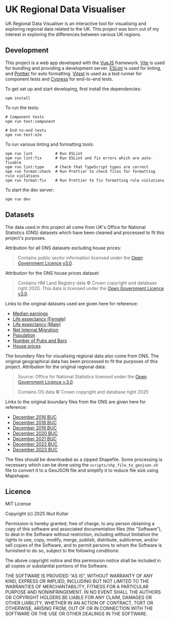 # UK Regional Data Visualiser

UK Regional Data Visualiser is an interactive tool for visualising and exploring regional data related to the UK. This project was born out of my interest in exploring the differences between various UK regions.

## Development

This project is a web app developed with the [VueJS](https://vuejs.org/) framework. [Vite](https://vite.dev/) is used for bundling and providing a development server. [ESLint](https://eslint.org/) is used for linting, and [Prettier](https://prettier.io/) for auto formatting. [Vitest](https://vitest.dev/) is used as a test runner for component tests and [Cypress](https://www.cypress.io/) for end-to-end tests.

To get set up and start developing, first install the dependencies:

```shell
npm install
```

To run the tests:

```shell
# Component tests
npm run test:component

# End-to-end tests
npm run test:e2e
```

To run various linting and formatting tools:

```shell
npm run lint          # Run ESLint
npm run lint:fix      # Run ESLint and fix errors which are auto-fixable
npm run lint:type     # Check that TypeScript types are correct
npm run format:check  # Run Prettier to check files for formatting rule violations
npm run format:fix    # Run Prettier to fix formatting rule violations
```

To start the dev server:

```shell
npm run dev
```

## Datasets

The data used in this project all come from UK's Office for National Statistics (ONS) datasets which have been cleaned and processed to fit this project's purposes.

Attribution for all ONS datasets excluding house prices:

> Contains public sector information licensed under the [Open Government Licence v3.0](http://www.nationalarchives.gov.uk/doc/open-government-licence/version/3/).

Attribution for the ONS house prices dataset:

> Contains HM Land Registry data © Crown copyright and database right 2020. This data is licensed under the [Open Government Licence v3.0](http://www.nationalarchives.gov.uk/doc/open-government-licence/version/3/).

Links to the original datasets used are given here for reference:

- [Median earnings](https://www.ons.gov.uk/datasets/ashe-tables-7-and-8)
- [Life expectancy (Female)](https://www.ons.gov.uk/peoplepopulationandcommunity/healthandsocialcare/healthandlifeexpectancies/bulletins/lifeexpectancyforlocalareasoftheuk/between2001to2003and2018to2020)
- [Life expectancy (Male)](https://www.ons.gov.uk/peoplepopulationandcommunity/healthandsocialcare/healthandlifeexpectancies/bulletins/lifeexpectancyforlocalareasoftheuk/between2001to2003and2018to2020)
- [Net Internal Migration](https://www.gov.uk/government/statistical-data-sets/uk-house-price-index-data-downloads-january-2022)
- [Population](https://www.ons.gov.uk/datasets/mid-year-pop-est/editions/mid-2020-april-2021-geography/versions/1)
- [Number of Pubs and Bars](https://www.ons.gov.uk/businessindustryandtrade/business/activitysizeandlocation/datasets/publichousesandbarsbylocalauthority)
- [House prices](https://www.gov.uk/government/statistical-data-sets/uk-house-price-index-data-downloads-january-2022)

The boundary files for visualising regional data also come from ONS. The original geographical data has been processed to fit the purposes of this project. Attribution for the original regional data:

> Source: Office for National Statistics licensed under the [Open Government Licence v.3.0](http://www.nationalarchives.gov.uk/doc/open-government-licence/version/3/).
>
> Contains OS data © Crown copyright and database right 2025

Links to the original boundary files from the ONS are given here for reference:

- [December 2016 BUC](https://geoportal.statistics.gov.uk/datasets/ons::local-authority-districts-december-2016-boundaries-uk-buc/about)
- [December 2018 BUC](https://geoportal.statistics.gov.uk/datasets/ons::local-authority-districts-december-2018-boundaries-uk-buc-1/about)
- [December 2019 BUC](https://geoportal.statistics.gov.uk/datasets/ons::local-authority-districts-december-2019-boundaries-uk-buc-1/about)
- [December 2020 BUC](https://geoportal.statistics.gov.uk/datasets/ons::local-authority-districts-december-2020-boundaries-uk-buc/about)
- [December 2021 BUC](https://geoportal.statistics.gov.uk/datasets/ons::local-authority-districts-december-2021-boundaries-uk-buc-2/about)
- [December 2022 BUC](https://geoportal.statistics.gov.uk/datasets/ons::local-authority-districts-december-2022-boundaries-uk-buc-2/about)
- [December 2023 BUC](https://geoportal.statistics.gov.uk/datasets/ons::local-authority-districts-december-2023-boundaries-uk-buc-2/about)

The files should be downloaded as a zipped Shapefile. Some processing is necessary which can be done using the `scripts/shp_file_to_geojson.sh` file to convert it to a GeoJSON file and simplify it to reduce file size using Mapshaper.

## Licence

MIT License

Copyright (c) 2025 Ilkut Kutlar

Permission is hereby granted, free of charge, to any person obtaining a copy
of this software and associated documentation files (the "Software"), to deal
in the Software without restriction, including without limitation the rights
to use, copy, modify, merge, publish, distribute, sublicense, and/or sell
copies of the Software, and to permit persons to whom the Software is
furnished to do so, subject to the following conditions:

The above copyright notice and this permission notice shall be included in all
copies or substantial portions of the Software.

THE SOFTWARE IS PROVIDED "AS IS", WITHOUT WARRANTY OF ANY KIND, EXPRESS OR
IMPLIED, INCLUDING BUT NOT LIMITED TO THE WARRANTIES OF MERCHANTABILITY,
FITNESS FOR A PARTICULAR PURPOSE AND NONINFRINGEMENT. IN NO EVENT SHALL THE
AUTHORS OR COPYRIGHT HOLDERS BE LIABLE FOR ANY CLAIM, DAMAGES OR OTHER
LIABILITY, WHETHER IN AN ACTION OF CONTRACT, TORT OR OTHERWISE, ARISING FROM,
OUT OF OR IN CONNECTION WITH THE SOFTWARE OR THE USE OR OTHER DEALINGS IN THE
SOFTWARE.